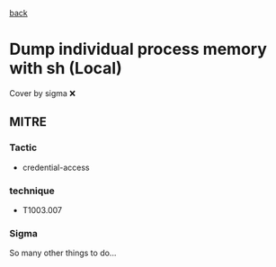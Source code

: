 [back](../index.md)
# Dump individual process memory with sh (Local)
Cover by sigma :x: 

## MITRE
### Tactic
  - credential-access

### technique
  - T1003.007

### Sigma

 So many other things to do...
